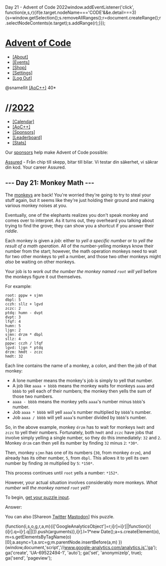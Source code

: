 Day 21 - Advent of Code 2022window.addEventListener('click', function(e,s,r){if(e.target.nodeName==='CODE'&&e.detail===3){s=window.getSelection();s.removeAllRanges();r=document.createRange();r.selectNodeContents(e.target);s.addRange(r);}});

[Advent of Code](/)
==========

* [[About]](/2022/about)
* [[Events]](/2022/events)
* [[Shop]](https://teespring.com/stores/advent-of-code)
* [[Settings]](/2022/settings)
* [[Log Out]](/2022/auth/logout)

@snamellit [(AoC++)](/2022/support) 40\*

//[2022](/2022)
==========

* [[Calendar]](/2022)
* [[AoC++]](/2022/support)
* [[Sponsors]](/2022/sponsors)
* [[Leaderboard]](/2022/leaderboard)
* [[Stats]](/2022/stats)

Our [sponsors](/2022/sponsors) help make Advent of Code possible:

[Assured](https://www.assured.se/careers) - Från chip till skepp, bitar till bilar. Vi testar din säkerhet, vi säkrar din kod. Your career Assured.

\--- Day 21: Monkey Math ---
----------

The [monkeys](11) are back! You're worried they're going to try to steal your stuff again, but it seems like they're just holding their ground and making various monkey noises at you.

Eventually, one of the elephants realizes you don't speak monkey and comes over to interpret. As it turns out, they overheard you talking about trying to find the grove; they can show you a shortcut if you answer their *riddle*.

Each monkey is given a *job*: either to *yell a specific number* or to *yell the result of a math operation*. All of the number-yelling monkeys know their number from the start; however, the math operation monkeys need to wait for two other monkeys to yell a number, and those two other monkeys might *also* be waiting on other monkeys.

Your job is to *work out the number the monkey named `root` will yell* before the monkeys figure it out themselves.

For example:

```
root: pppw + sjmn
dbpl: 5
cczh: sllz + lgvd
zczc: 2
ptdq: humn - dvpt
dvpt: 3
lfqf: 4
humn: 5
ljgn: 2
sjmn: drzm * dbpl
sllz: 4
pppw: cczh / lfqf
lgvd: ljgn * ptdq
drzm: hmdt - zczc
hmdt: 32

```

Each line contains the name of a monkey, a colon, and then the job of that monkey:

* A lone number means the monkey's job is simply to yell that number.
* A job like `aaaa + bbbb` means the monkey waits for monkeys `aaaa` and `bbbb` to yell each of their numbers; the monkey then yells the sum of those two numbers.
* `aaaa - bbbb` means the monkey yells `aaaa`'s number minus `bbbb`'s number.
* Job `aaaa * bbbb` will yell `aaaa`'s number multiplied by `bbbb`'s number.
* Job `aaaa / bbbb` will yell `aaaa`'s number divided by `bbbb`'s number.

So, in the above example, monkey `drzm` has to wait for monkeys `hmdt` and `zczc` to yell their numbers. Fortunately, both `hmdt` and `zczc` have jobs that involve simply yelling a single number, so they do this immediately: `32` and `2`. Monkey `drzm` can then yell its number by finding `32` minus `2`: `*30*`.

Then, monkey `sjmn` has one of its numbers (`30`, from monkey `drzm`), and already has its other number, `5`, from `dbpl`. This allows it to yell its own number by finding `30` multiplied by `5`: `*150*`.

This process continues until `root` yells a number: `*152*`.

However, your actual situation involves considerably more monkeys. *What number will the monkey named `root` yell?*

To begin, [get your puzzle input](21/input).

Answer:

You can also [Shareon [Twitter](https://twitter.com/intent/tweet?text=%22Monkey+Math%22+%2D+Day+21+%2D+Advent+of+Code+2022&url=https%3A%2F%2Fadventofcode%2Ecom%2F2022%2Fday%2F21&related=ericwastl&hashtags=AdventOfCode) [Mastodon](javascript:void(0);)] this puzzle.

(function(i,s,o,g,r,a,m){i['GoogleAnalyticsObject']=r;i[r]=i[r]||function(){
(i[r].q=i[r].q||[]).push(arguments)},i[r].l=1\*new Date();a=s.createElement(o),
m=s.getElementsByTagName(o)[0];a.async=1;a.src=g;m.parentNode.insertBefore(a,m)
})(window,document,'script','//www.google-analytics.com/analytics.js','ga');
ga('create', 'UA-69522494-1', 'auto');
ga('set', 'anonymizeIp', true);
ga('send', 'pageview');